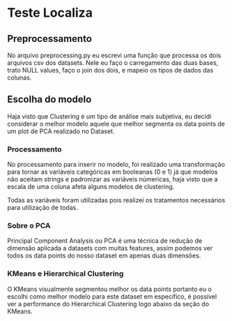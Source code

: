 # Teste Localiza

## Preprocessamento

No arquivo preprocessing.py eu escrevi uma função que processa os dois arquivos csv dos datasets. Nele eu faço o carregamento das duas bases, trato NULL values, faço o join dos dois, e mapeio os tipos de dados das colunas.

## Escolha do modelo

Haja visto que Clustering é um tipo de análise mais subjetiva, eu decidi considerar o melhor modelo aquele que melhor segmenta os data points de um plot de PCA realizado no Dataset.

### Processamento

No processamento para inserir no modelo, foi realizado uma transformação para tornar as variáveis categóricas em booleanas (0 e 1) já que modelos não aceitam strings e padronizar as variáveis númericas, haja visto que a escala de uma coluna afeta alguns modelos de clustering.

Todas as variáveis foram utilizadas pois realizei os tratamentos necessários para utilização de todas.

### Sobre o PCA

Principal Component Analysis ou PCA é uma técnica de redução de dimensão aplicada a datasets com muitas features, assim podemos ver todos os data points do nosso dataset em apenas duas dimensões.

### KMeans e Hierarchical Clustering

O KMeans visualmente segmentou melhor os data points portanto eu o escolhi como melhor modelo para este dataset em específico, é possível ver a performance do Hierarchical Clustering logo abaixo da seção do KMeans. 


